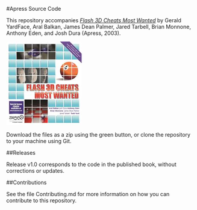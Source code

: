#Apress Source Code

This repository accompanies [*Flash 3D Cheats Most Wanted*](http://www.apress.com/9781590592212) by Gerald YardFace, Aral Balkan, James Dean Palmer, Jared Tarbell, Brian Monnone, Anthony Eden, and Josh Dura (Apress, 2003).

![Cover image](9781590592212.jpg)

Download the files as a zip using the green button, or clone the repository to your machine using Git.

##Releases

Release v1.0 corresponds to the code in the published book, without corrections or updates.

##Contributions

See the file Contributing.md for more information on how you can contribute to this repository.
